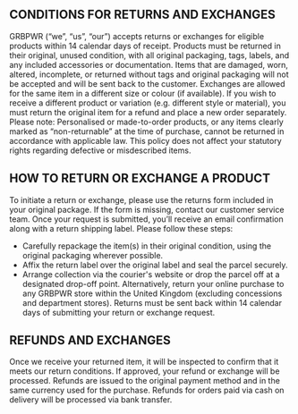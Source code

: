 ## CONDITIONS FOR RETURNS AND EXCHANGES

GRBPWR (“we”, “us”, “our”) accepts returns or exchanges for eligible products within 14 calendar days of receipt. Products must be returned in their original, unused condition, with all original packaging, tags, labels, and any included accessories or documentation.
Items that are damaged, worn, altered, incomplete, or returned without tags and original packaging will not be accepted and will be sent back to the customer.
Exchanges are allowed for the same item in a different size or colour (if available). If you wish to receive a different product or variation (e.g. different style or material), you must return the original item for a refund and place a new order separately.
Please note: Personalised or made-to-order products, or any items clearly marked as “non-returnable” at the time of purchase, cannot be returned in accordance with applicable law.
This policy does not affect your statutory rights regarding defective or misdescribed items.

## HOW TO RETURN OR EXCHANGE A PRODUCT

To initiate a return or exchange, please use the returns form included in your original package. If the form is missing, contact our customer service team.
Once your request is submitted, you’ll receive an email confirmation along with a return shipping label. Please follow these steps:

- Carefully repackage the item(s) in their original condition, using the original packaging wherever possible.
- Affix the return label over the original label and seal the parcel securely.
- Arrange collection via the courier's website or drop the parcel off at a designated drop-off point. Alternatively, return your online purchase to any GRBPWR store within the United Kingdom (excluding concessions and department stores). Returns must be sent back within 14 calendar days of submitting your return or exchange request.

## REFUNDS AND EXCHANGES

Once we receive your returned item, it will be inspected to confirm that it meets our return conditions. If approved, your refund or exchange will be processed.
Refunds are issued to the original payment method and in the same currency used for the purchase. Refunds for orders paid via cash on delivery will be processed via bank transfer.
